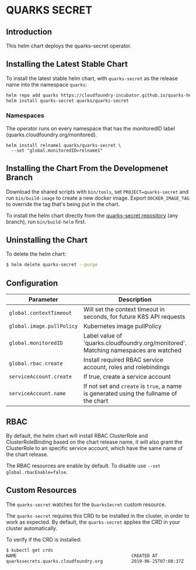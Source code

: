 # QUARKS SECRET

## Introduction

This helm chart deploys the quarks-secret operator.

## Installing the Latest Stable Chart

To install the latest stable helm chart, with `quarks-secret` as the release name into the namespace `quarks`:

```bash
helm repo add quarks https://cloudfoundry-incubator.github.io/quarks-helm/
helm install quarks-secret quarks/quarks-secret
```

### Namespaces

The operator runs on every namespace that has the monitoredID label (quarks.cloudfoundry.org/monitored).

```
helm install relname1 quarks/quarks-secret \
  --set "global.monitoredID=relname1"
```

## Installing the Chart From the Developmenet Branch

Download the shared scripts with `bin/tools`, set `PROJECT=quarks-secret` and run `bin/build-image` to create a new docker image. Export `DOCKER_IMAGE_TAG` to override the tag that's being put in the chart.

To install the helm chart directly from the [quarks-secret repository](https://github.com/cloudfoundry-incubator/quarks-secret) (any branch), run `bin/build-helm` first.

## Uninstalling the Chart

To delete the helm chart:

```bash
$ helm delete quarks-secret --purge
```

## Configuration

| Parameter                                         | Description                                                                            | Default                                        |
| ------------------------------------------------- | -------------------------------------------------------------------------------------- | ---------------------------------------------- |
| `global.contextTimeout`                           | Will set the context timeout in seconds, for future K8S API requests                   | `30`                                           |
| `global.image.pullPolicy`                         | Kubernetes image pullPolicy                                                            | `IfNotPresent`                                 |
| `global.monitoredID`                              | Label value of 'quarks.cloudfoundry.org/monitored'. Matching namespaces are watched    | release name                                   |
| `global.rbac.create`                              | Install required RBAC service account, roles and rolebindings                          | `true`                                         |
| `serviceAccount.create`                           | If true, create a service account                                                      | `true`                                         |
| `serviceAccount.name`                             | If not set and `create` is `true`, a name is generated using the fullname of the chart |                                                |

## RBAC

By default, the helm chart will install RBAC ClusterRole and ClusterRoleBinding based on the chart release name, it will also grant the ClusterRole to an specific service account, which have the same name of the chart release.

The RBAC resources are enable by default. To disable use `--set global.rbacEnable=false`.

## Custom Resources

The `quarks-secret` watches for the `QuarksSecret` custom resource.

The `quarks-secret` requires this CRD to be installed in the cluster, in order to work as expected. By default, the `quarks-secret` applies the CRD in your cluster automatically.

To verify if the CRD is installed:

```bash
$ kubectl get crds
NAME                                            CREATED AT
quarkssecrets.quarks.cloudfoundry.org           2019-06-25T07:08:37Z
```
